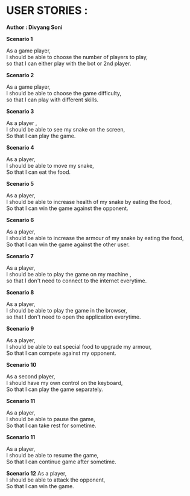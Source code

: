 # USER STORIES : 
**Author : Divyang Soni**

**Scenario 1** 

As a game player, <br />
I should be able to choose the number of players to play,<br />
so that I can either play with the bot or 2nd player.


**Scenario 2**

As a game player,<br />
I should be able to choose the game difficulty,<br />
so that I can play with different skills.

**Scenario 3**

As a player ,<br />
I should be able to see my snake on the screen,<br />
So that I can play the game.


**Scenario 4**

As a player,<br />
I should be able to move my snake,<br />
So that I can eat the food.


**Scenario 5**

As a player,<br />
I should be able to increase health of my snake by eating the food,<br />
So that I can win the game against the opponent.

**Scenario 6**

As a player,<br />
I should be able to increase the armour of my snake by eating the food,<br />
So that I can win the game against the other user.

**Scenario 7**

As a player,<br />
I should be able to play the game on my machine ,<br />
so that I don't need to connect to the internet everytime.


**Scenario 8**

As a player,<br />
I should be able to play the game in the browser,<br />
so that I don't need to open the application everytime.


**Scenario 9**

As a player,<br />
I should be able to eat special food to upgrade my armour,<br />
So that I can compete against my opponent.


**Scenario 10**

As a second player,<br />
I should have my own control on the keyboard,<br />
So that I can play the game separately.


**Scenario 11**

As a player,<br />
I should be able to pause the game,<br />
So that I can take rest for sometime.



**Scenario 11**

As a player,<br />
I should be able to resume the game,<br />
So that I can continue game after sometime.



**Scenario 12**
As a player,<br />
I should be able to attack the opponent,<br />
So that I can win the game.

